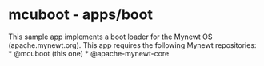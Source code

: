 # mcuboot - apps/boot

This sample app implements a boot loader for the Mynewt OS (apache.mynewt.org).
This app requires the following Mynewt repositories:
    * @mcuboot (this one)
    * @apache-mynewt-core
